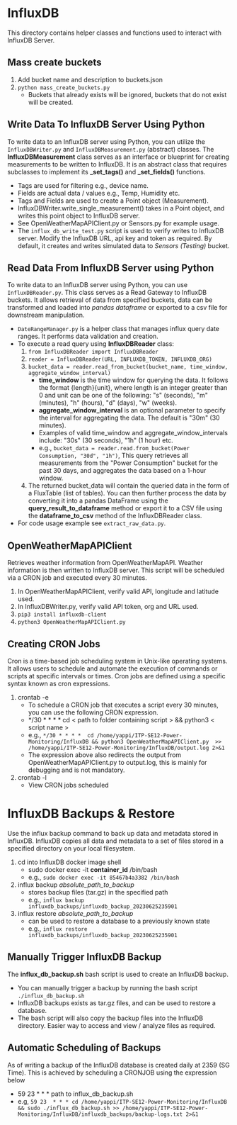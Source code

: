 # InfluxDB 
This directory contains helper classes and functions used to interact with InfluxDB Server.

## Mass create buckets
1. Add bucket name and description to buckets.json
2. ``python mass_create_buckets.py``
	* Buckets that already exists will be ignored, buckets that do not exist will be created.

## Write Data To InfluxDB Server Using Python
To write data to an InfluxDB server using Python, you can utilize the ``InfluxDBWriter.py`` and ``InfluxDBMeasurement.py`` (abstract) classes. The **InfluxDBMeasurement** class serves as an interface or blueprint for creating measurements to be written to InfluxDB. It is an abstract class that requires subclasses to implement its **_set_tags()** and **_set_fields()** functions. 
* Tags are used for filtering e.g., device name.
* Fields are actual data / values e.g., Temp, Humidity etc.
* Tags and Fields are used to create a Point object (Measurement). 
* InfluxDBWriter.write_single_measurement() takes in a Point object, and writes this point object to InfluxDB server.
* See OpenWeatherMapAPIClient.py or Sensors.py for example usage. 
* The ``influx_db_write_test.py`` script is used to verify writes to InfluxDB server. Modify the InfluxDB URL, api key and token as required. By default, it creates and writes simulated data to *Sensors (Testing)* bucket.  

## Read Data From InfluxDB Server using Python
To write data to an InfluxDB server using Python, you can use ``InfluxDBReader.py``. This class serves as a Read Gateway to InfluxDB buckets. It allows retrieval of data from specified buckets, data can be transformed and loaded into *pandas dataframe* or exported to a csv file for downstream manipulation.
* ``DateRangeManager.py`` is a helper class that manages influx query date ranges. It performs data validation and creation.
* To execute a read query using **InfluxDBReader** class:
	1. ``from InfluxDBReader import InfluxDBReader``
	2. ``reader = InfluxDBReader(URL, INFLUXDB_TOKEN, INFLUXDB_ORG)``
	3. ``bucket_data = reader.read_from_bucket(bucket_name, time_window, aggregate_window_interval)``
		* **time_window** is the time window for querying the data. It follows the format {length}{unit}, where length is an integer greater than 0 and unit can be one of the following: "s" (seconds), "m" (minutes), "h" (hours), "d" (days), "w" (weeks).
		* **aggregate_window_interval** is an optional parameter to specify the interval for aggregating the data. The default is "30m" (30 minutes).
		* Examples of valid time_window and aggregate_window_intervals include: "30s" (30 seconds), "1h" (1 hour) etc.
		* e.g., ``bucket_data = reader.read.from_bucket(Power Consumption, "30d", "1h")``, This query retrieves all measurements from the "Power Consumption" bucket for the past 30 days, and aggregates the data based on a 1-hour window.
	4. The returned bucket_data will contain the queried data in the form of a FluxTable (list of tables). You can then further process the data by converting it into a pandas DataFrame using the **query_result_to_dataframe** method or export it to a CSV file using the **dataframe_to_csv** method of the InfluxDBReader class.
* For code usage example see ``extract_raw_data.py``. 

## OpenWeatherMapAPIClient
Retrieves weather information from OpenWeatherMapAPI. Weather information is then written to InfluxDB server. This script will be scheduled via a CRON job and executed every 30 minutes. 
1. In OpenWeatherMapAPIClient, verify valid API, longitude and latitude used.
2. In InfluxDBWriter.py, verify valid API token, org and URL used. 
3. ``pip3 install influxdb-client``
4. ``python3 OpenWeatherMapAPIClient.py``

## Creating CRON Jobs
Cron is a time-based job scheduling system in Unix-like operating systems. It allows users to schedule and automate the execution of commands or scripts at specific intervals or times. Cron jobs are defined using a specific syntax known as cron expressions.
1. crontab -e
	* To schedule a CRON job that executes a script every 30 minutes, you can use the following CRON expression.
	* */30 * * * * cd < path to folder containing script > && python3 < script name > 
	* e.g., ``*/30 * * * *  cd /home/yappi/ITP-SE12-Power-Monitoring/InfluxDB && python3 OpenWeatherMapAPIClient.py  >> /home/yappi/ITP-SE12-Power-Monitoring/InfluxDB/output.log 2>&1``
	* The expression above also redirects the output from OpenWeatherMapAPIClient.py to output.log, this is mainly for debugging and is not mandatory. 
2. crontab -l 
	* View CRON jobs scheduled	

# InfluxDB Backups & Restore
Use the influx backup command to back up data and metadata stored in InfluxDB. InfluxDB copies all data and metadata to a set of files stored in a specified directory on your local filesystem.
1. cd into InfluxDB docker image shell
	* sudo docker exec -it **container_id** /bin/bash
	* e.g., ``sudo docker exec -it 85467b4a3382 /bin/bash``
2. influx backup *absolute_path_to_backup*
	* stores backup files (tar.gz) in the specified path
	* e.g., ``influx backup influxdb_backups/influxdb_backup_20230625235901``
3. influx restore *absolute_path_to_backup*
	* can be used to restore a database to a previously known state
	* e.g., ``influx restore influxdb_backups/influxdb_backup_20230625235901``

## Manually Trigger InfluxDB Backup
The **influx_db_backup.sh** bash script is used to create an InfluxDB backup. 
* You can manually trigger a backup by running the bash script ``./influx_db_backup.sh``
* InfluxDB backups exists as tar.gz files, and can be used to restore a database.
* The bash script will also copy the backup files into the InfluxDB directory. Easier way to access and view / analyze files as required. 

## Automatic Scheduling of Backups
As of writing a backup of the InfluxDB database is created daily at 2359 (SG Time). This is achieved by scheduling a CRONJOB using the expression below 
* 59 23 * * * path to influx_db_backup.sh
* e.g, ``59 23  * * * cd /home/yappi/ITP-SE12-Power-Monitoring/InfluxDB && sudo ./influx_db_backup.sh >> /home/yappi/ITP-SE12-Power-Monitoring/InfluxDB/influxdb_backups/backup-logs.txt 2>&1``


